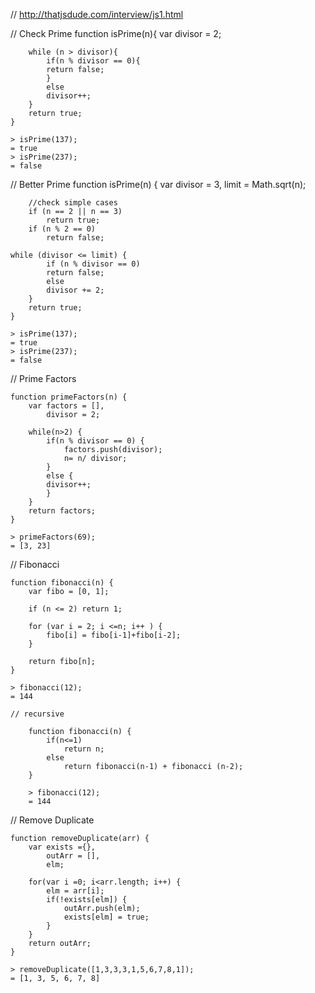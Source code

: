 // http://thatjsdude.com/interview/js1.html


// Check Prime
    function isPrime(n){
        var divisor = 2;

        while (n > divisor){
            if(n % divisor == 0){
            return false; 
            }
            else
            divisor++;
        }
        return true;
    }

    > isPrime(137);
    = true
    > isPrime(237);
    = false


// Better Prime
    function isPrime(n) {
        var divisor = 3, 
            limit = Math.sqrt(n);
        
        //check simple cases
        if (n == 2 || n == 3)
            return true;
        if (n % 2 == 0)
            return false;

    while (divisor <= limit) {
            if (n % divisor == 0)
            return false;
            else
            divisor += 2;
        }
        return true;
    }
    
    > isPrime(137);
    = true
    > isPrime(237);
    = false


// Prime Factors

    function primeFactors(n) {
        var factors = [], 
            divisor = 2;
        
        while(n>2) {
            if(n % divisor == 0) {
                factors.push(divisor); 
                n= n/ divisor;
            }
            else {
            divisor++;
            }     
        }
        return factors;
    }

    > primeFactors(69);
    = [3, 23]

// Fibonacci

    function fibonacci(n) {
        var fibo = [0, 1];
  
        if (n <= 2) return 1;

        for (var i = 2; i <=n; i++ ) {
            fibo[i] = fibo[i-1]+fibo[i-2];
        }

        return fibo[n];
    } 

    > fibonacci(12);
    = 144

    // recursive

        function fibonacci(n) {
            if(n<=1)
                return n;
            else
                return fibonacci(n-1) + fibonacci (n-2);  
        }

        > fibonacci(12);
        = 144


// Remove Duplicate

    function removeDuplicate(arr) {
        var exists ={},
            outArr = [], 
            elm;

        for(var i =0; i<arr.length; i++) {
            elm = arr[i];
            if(!exists[elm]) {
                outArr.push(elm);
                exists[elm] = true;
            }
        }
        return outArr;
    }

    > removeDuplicate([1,3,3,3,1,5,6,7,8,1]);
    = [1, 3, 5, 6, 7, 8]